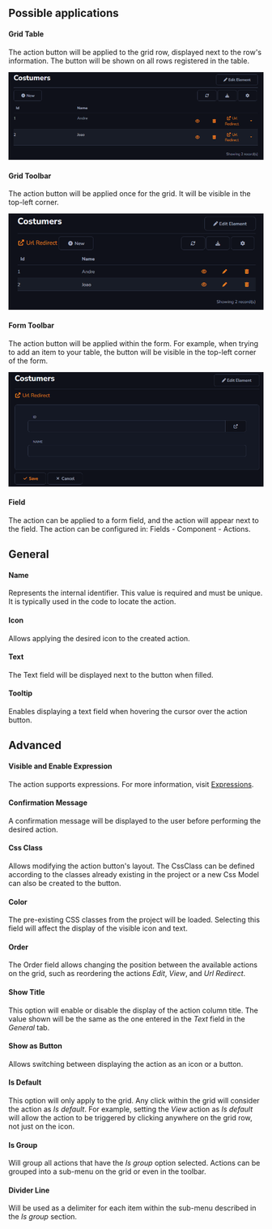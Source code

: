 ## Possible applications

#### Grid Table

The action button will be applied to the grid row, displayed next to the row's information. The button will be shown on all rows registered in the table.

![](../../media/Action_UrlRedirect_GridTable.png)

#### Grid Toolbar

The action button will be applied once for the grid. It will be visible in the top-left corner.

![](../../media/Action_UrlRedirect_GridToolbar.png)


#### Form Toolbar

The action button will be applied within the form. For example, when trying to add an item to your table, the button will be visible in the top-left corner of the form.

![](../../media/Action_UrlRedirect_Form.png)

#### Field

The action can be applied to a form field, and the action will appear next to the field. The action can be configured in: Fields - Component - Actions.

## General

#### Name

Represents the internal identifier. This value is required and must be unique. It is typically used in the code to locate the action.

#### Icon

Allows applying the desired icon to the created action.

#### Text

The Text field will be displayed next to the button when filled.

#### Tooltip

Enables displaying a text field when hovering the cursor over the action button.

## Advanced

#### Visible and Enable Expression

The action supports expressions. For more information, visit [Expressions](../expressions.md).

#### Confirmation Message

A confirmation message will be displayed to the user before performing the desired action.

#### Css Class

Allows modifying the action button's layout. The CssClass can be defined according to the classes already existing in the project or a new Css Model can also be created to the button.

#### Color

The pre-existing CSS classes from the project will be loaded. Selecting this field will affect the display of the visible icon and text.

#### Order

The Order field allows changing the position between the available actions on the grid, such as reordering the actions *Edit*, *View*, and *Url Redirect*.

#### Show Title

This option will enable or disable the display of the action column title. The value shown will be the same as the one entered in the *Text* field in the *General* tab.

#### Show as Button

Allows switching between displaying the action as an icon or a button.

#### Is Default

This option will only apply to the grid. Any click within the grid will consider the action as *Is default*. For example, setting the *View* action as *Is default* will allow the action to be triggered by clicking anywhere on the grid row, not just on the icon.

#### Is Group

Will group all actions that have the *Is group* option selected. Actions can be grouped into a sub-menu on the grid or even in the toolbar.

#### Divider Line

Will be used as a delimiter for each item within the sub-menu described in the *Is group* section.
